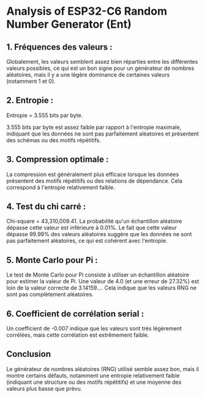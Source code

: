 # Analysis of ESP32-C6 Random Number Generator (Ent)


## 1. Fréquences des valeurs :

Globalement, les valeurs semblent assez bien réparties entre les différentes valeurs possibles, 
ce qui est un bon signe pour un générateur de nombres aléatoires, mais il y a une légère dominance de 
certaines valeurs (notamment 1 et 0).


## 2. Entropie :
Entropie = 3.555 bits par byte.

3.555 bits par byte est assez faible par rapport à l'entropie maximale, indiquant que les données ne sont pas 
parfaitement aléatoires et présentent des schémas ou des motifs répétitifs.

## 3. Compression optimale :

La compression est généralement plus efficace lorsque les données présentent des motifs répétitifs ou
des relations de dépendance. Cela correspond à l'entropie relativement faible.

## 4. Test du chi carré :
Chi-square = 43,310,009.41.
La probabilité qu'un échantillon aléatoire dépasse cette valeur est inférieure à 0.01%.
Le fait que cette valeur dépasse 99.99% des valeurs aléatoires suggère que les données ne sont pas parfaitement aléatoires,
ce qui est cohérent avec l'entropie.

## 5. Monte Carlo pour Pi :
Le test de Monte Carlo pour Pi consiste à utiliser un échantillon aléatoire pour estimer la valeur de Pi. 
Une valeur de 4.0 (et une erreur de 27.32%) est loin de la valeur correcte de 3.14159....
Cela indique que les valeurs RNG ne sont pas complètement aléatoires.

## 6. Coefficient de corrélation serial :
Un coefficient de -0.007 indique que les valeurs sont très légèrement corrélées, 
mais cette corrélation est extrêmement faible.

## Conclusion

Le générateur de nombres aléatoires (RNG) utilisé semble assez bon, mais il montre certains défauts, 
notamment une entropie relativement faible (indiquant une structure ou des motifs répétitifs) et une moyenne
des valeurs plus basse que prévu.
